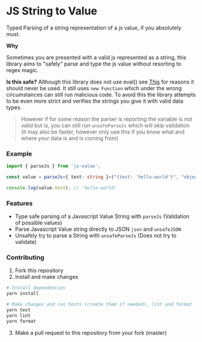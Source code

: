 # JS String to Value

Typed Parsing of a string representation of a js value, if you absolutely must.

**Why**

Sometimes you are presented with a valid js represented as a string, this library aims to "safely" parse and type the js value without resorting to regex magic.

**Is this safe?**
Although this library does not use eval() see [This](https://developer.mozilla.org/en-US/docs/Web/JavaScript/Reference/Global_Objects/eval) for reasons it should never be used. It still uses `new Function` which under the wrong circumstances can still run malicious code. To avoid this the library attempts to be even more strict and verifies the strings you give it with valid data types.

> However if for some reason the parser is reporting the variable is not valid but is, you can still run `unsafeParseJs` which will skip validation (it may also be faster, however only use this if you know what and where your data is and is coming from)

### Example

```typescript
import { parseJs } from 'js-value';

const value = parseJs<{ test: string }>("{test: 'hello-world'}", "object");

console.log(value.test); // 'hello-world'
```

### Features

- Type safe parsing of a Javascript Value String with `parseJs` (Validation of possible values)
- Parse Javascript Value string directly to JSON `json` and `unsafeJSON`
- Unsafely try to parse a String with `unsafeParseJs` (Does not try to validate)

### Contributing

1. Fork this repository
2. Install and make changes

```bash
# Install dependencies
yarn install

# Make changes and run tests (create them if needed), lint and format
yarn test
yarn lint
yarn format
```

3. Make a pull request to this repository from your fork (master)
